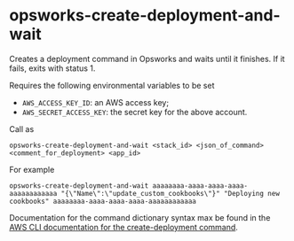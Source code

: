 # opsworks-create-deployment-and-wait

Creates a deployment command in Opsworks and waits until it finishes. If it
fails, exits with status 1.

Requires the following environmental variables to be set

 * `AWS_ACCESS_KEY_ID`: an AWS access key;
 * `AWS_SECRET_ACCESS_KEY`: the secret key for the above account.

Call as

    opsworks-create-deployment-and-wait <stack_id> <json_of_command> <comment_for_deployment> <app_id>

For example

    opsworks-create-deployment-and-wait aaaaaaaa-aaaa-aaaa-aaaa-aaaaaaaaaaaa "{\"Name\":\"update_custom_cookbooks\"}" "Deploying new cookbooks" aaaaaaaa-aaaa-aaaa-aaaa-aaaaaaaaaaaa

Documentation for the command dictionary syntax max be found in the [AWS CLI
documentation for the create-deployment command](http://docs.aws.amazon.com/cli/latest/reference/opsworks/create-deployment.html).
